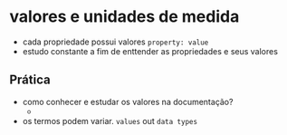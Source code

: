# valores e unidades de medida

* cada propriedade possui valores `property: value`
* estudo constante a fim de enttender as propriedades e seus valores

## Prática

* como conhecer e estudar os valores na documentação?
  * <color> <length>
* os termos podem variar. `values` out `data types`